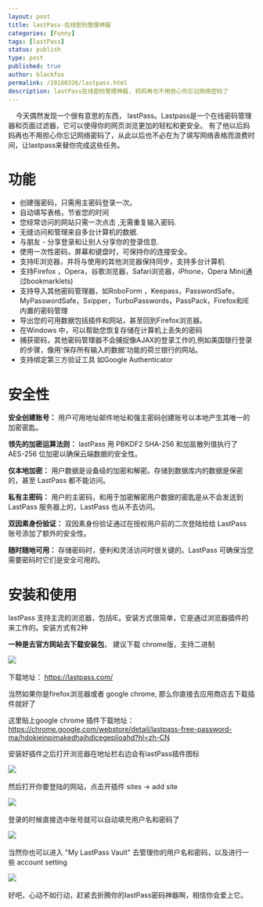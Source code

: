 ```yaml
---
layout: post
title: lastPass-在线密码管理神器
categories: [Funny]
tags: [lastPass]
status: publish
type: post
published: true
author: blackfox
permalink: /20160326/lastpass.html
description: lastPass在线密码管理神器, 妈妈再也不用担心你忘记网络密码了
---
```


&nbsp;&nbsp;&nbsp;&nbsp;今天偶然发现一个很有意思的东西， lastPass。Lastpass是一个在线密码管理器和页面过滤器，它可以使得你的网页浏览更加的轻松和更安全。
有了他以后妈妈再也不用担心你忘记网络密码了，从此以后也不必在为了填写网络表格而浪费时间，让lastpass来替你完成这些任务。

功能
====
* 创建强密码，只需用主密码登录一次。
* 自动填写表格，节省您的时间
* 您经常访问的网站只需一次点击 ,无需重复输入密码.
* 无缝访问和管理来自多台计算机的数据.
* 与朋友 - 分享登录和让别人分享你的登录信息.
* 使用一次性密码，屏幕和键盘时，可保持你的连接安全。
* 支持IE浏览器，并将与使用的其他浏览器保持同步，支持多台计算机
* 支持Firefox ，Opera，谷歌浏览器，Safari浏览器，iPhone，Opera Mini(通过bookmarklets)
* 支持导入其他密码管理器，如RoboForm ，Keepass，PasswordSafe，MyPasswordSafe，Sxipper，TurboPasswords，PassPack，Firefox和IE 内置的密码管理
* 导出您的可用数据包括插件和网站，甚至回到Firefox浏览器。
* 在Windows 中，可以帮助您恢复存储在计算机上丢失的密码
* 捕获密码，其他密码管理器不会捕捉像AJAX的登录工作的,例如美国银行登录的步骤，像用'保存所有输入的数据'功能的荷兰银行的网站。
* 支持绑定第三方验证工具 如Google Authenticator

安全性
======

<strong>安全创建账号：</strong>
用户可用地址邮件地址和强主密码创建账号以本地产生其唯一的加密密匙。

<strong>领先的加密运算法则：</strong>
lastPass 用 PBKDF2 SHA-256 和加盐散列值执行了 AES-256 位加密以确保云端数据的安全性。

<strong>仅本地加密：</strong>
用户数据是设备级的加密和解密。存储到数据库内的数据是保密的，甚至 LastPass 都不能访问。

<strong>私有主密码：</strong>
用户的主密码，和用于加密解密用户数据的密匙是从不会发送到 LastPass 服务器上的，LastPass 也从不去访问。

<strong>双因素身份验证：</strong>
双因素身份验证通过在授权用户前的二次登陆给给 LastPass 账号添加了额外的安全性。

<strong>随时随地可用：</strong>
存储密码时，便利和灵活访问时很关键的。LastPass 可确保当您需要密码时它们是安全可用的。

安装和使用
=====
lastPass 支持主流的浏览器，包括IE。安装方式很简单，它是通过浏览器插件的来工作的。安装方式有2种

<strong>一种是去官方网站去下载安装包</strong>， 建议下载 chrome版，支持二进制

<img class="img-view" data-src="/images/2016/03/2016-03-25-003.png" src="/images/1px.png" />

下载地址： <a href="https://lastpass.com/misc_download2.php">https://lastpass.com/</a>

当然如果你是firefox浏览器或者 google chrome, 那么你直接去应用商店去下载插件就好了

这里贴上google chrome 插件下载地址：<a href="https://chrome.google.com/webstore/detail/lastpass-free-password-ma/hdokiejnpimakedhajhdlcegeplioahd?hl=zh-CN">
https://chrome.google.com/webstore/detail/lastpass-free-password-ma/hdokiejnpimakedhajhdlcegeplioahd?hl=zh-CN</a>

安装好插件之后打开浏览器在地址栏右边会有lastPass插件图标

<img class="img-view" data-src="/images/2016/03/2016-03-25-002.png" src="/images/1px.png" />

然后打开你要登陆的网站，点击开插件 sites -> add site

<img class="img-view" data-src="/images/2016/03/2016-03-25-004.png" src="/images/1px.png" />

登录的时候直接选中账号就可以自动填充用户名和密码了

<img class="img-view" data-src="/images/2016/03/2016-03-25-005.png" src="/images/1px.png" />

当然你也可以进入 "My LastPass Vault" 去管理你的用户名和密码，以及进行一些 account setting

<img class="img-view" data-src="/images/2016/03/2016-03-25-001.png" src="/images/1px.png" />

好吧，心动不如行动，赶紧去折腾你的lastPass密码神器啊，相信你会爱上它。

